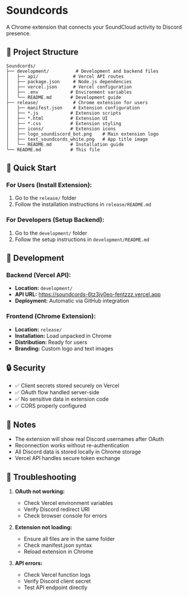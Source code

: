# Soundcords

A Chrome extension that connects your SoundCloud activity to Discord presence.

## 📁 Project Structure

```
Soundcords/
├── development/          # Development and backend files
│   ├── api/             # Vercel API routes
│   ├── package.json     # Node.js dependencies
│   ├── vercel.json      # Vercel configuration
│   ├── .env            # Environment variables
│   └── README.md       # Development guide
├── release/             # Chrome extension for users
│   ├── manifest.json    # Extension configuration
│   ├── *.js            # Extension scripts
│   ├── *.html          # Extension UI
│   ├── *.css           # Extension styling
│   ├── icons/          # Extension icons
│   ├── logo_soundiscord_bot.png    # Main extension logo
│   ├── text_soundcords_white.png   # App title image
│   └── README.md       # Installation guide
└── README.md           # This file
```

## 🚀 Quick Start

### For Users (Install Extension):
1. Go to the `release/` folder
2. Follow the installation instructions in `release/README.md`

### For Developers (Setup Backend):
1. Go to the `development/` folder
2. Follow the setup instructions in `development/README.md`

## 🔧 Development

### Backend (Vercel API):
- **Location:** `development/`
- **API URL:** https://soundcords-6tz3jy0eo-fentzzz.vercel.app
- **Deployment:** Automatic via GitHub integration

### Frontend (Chrome Extension):
- **Location:** `release/`
- **Installation:** Load unpacked in Chrome
- **Distribution:** Ready for users
- **Branding:** Custom logo and text images

## 🔒 Security

- ✅ Client secrets stored securely on Vercel
- ✅ OAuth flow handled server-side
- ✅ No sensitive data in extension code
- ✅ CORS properly configured

## 📝 Notes

- The extension will show real Discord usernames after OAuth
- Reconnection works without re-authentication
- All Discord data is stored locally in Chrome storage
- Vercel API handles secure token exchange

## 🐛 Troubleshooting

1. **OAuth not working:**
   - Check Vercel environment variables
   - Verify Discord redirect URI
   - Check browser console for errors

2. **Extension not loading:**
   - Ensure all files are in the same folder
   - Check manifest.json syntax
   - Reload extension in Chrome

3. **API errors:**
   - Check Vercel function logs
   - Verify Discord client secret
   - Test API endpoint directly 